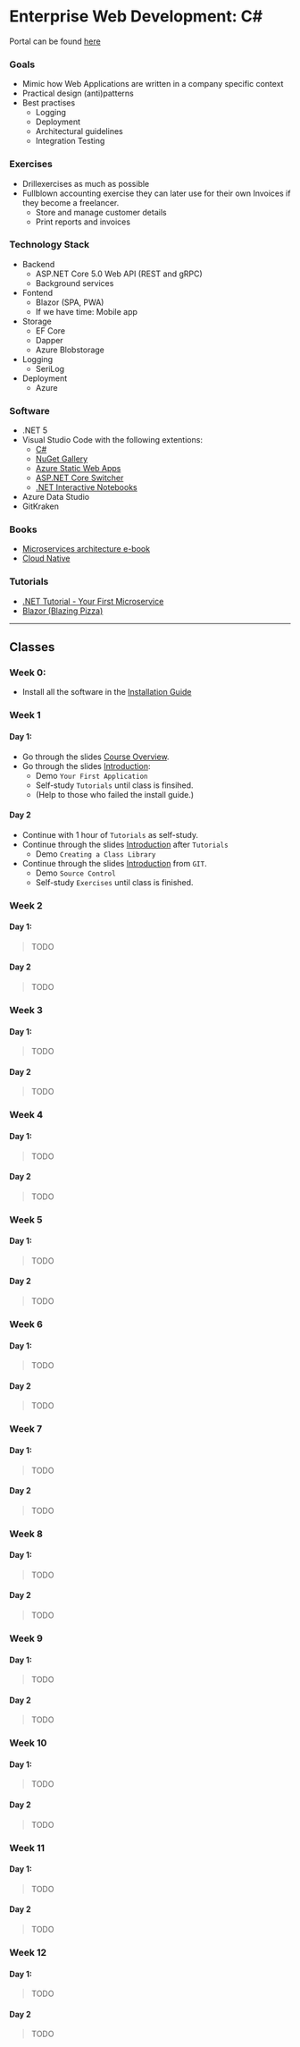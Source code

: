 # Enterprise Web Development: C#

Portal can be found [here](https://hogent-web.github.io/csharp/)

### Goals
- Mimic how Web Applications are written in a company specific context
- Practical design (anti)patterns
- Best practises
  - Logging
  - Deployment
  - Architectural guidelines
  - Integration Testing

### Exercises
- Drillexercises as much as possible
- Fullblown accounting exercise they can later use for their own Invoices if they become a freelancer.
  - Store and manage customer details
  - Print reports and invoices

### Technology Stack
- Backend
  - ASP.NET Core 5.0 Web API (REST and gRPC)
  - Background services
- Fontend
  - Blazor (SPA, PWA)
  - If we have time: Mobile app
- Storage
  - EF Core 
  - Dapper
  - Azure Blobstorage 
- Logging
  - SeriLog
- Deployment
  - Azure

### Software
- .NET 5
- Visual Studio Code with the following extentions:
  - [C#](https://marketplace.visualstudio.com/items?itemName=ms-dotnettools.csharp)
  - [NuGet Gallery](https://marketplace.visualstudio.com/items?itemName=patcx.vscode-nuget-gallery)
  - [Azure Static Web Apps](https://marketplace.visualstudio.com/items?itemName=ms-azuretools.vscode-azurestaticwebapps)
  - [ASP.NET Core Switcher](https://marketplace.visualstudio.com/items?itemName=adrianwilczynski.asp-net-core-switcher)
  - [.NET Interactive Notebooks](https://marketplace.visualstudio.com/items?itemName=ms-dotnettools.dotnet-interactive-vscode)
- Azure Data Studio
- GitKraken

### Books
- [Microservices architecture e-book](https://docs.microsoft.com/nl-be/dotnet/architecture/microservices/)
- [Cloud Native](https://docs.microsoft.com/nl-be/dotnet/architecture/cloud-native/)

### Tutorials
- [.NET Tutorial - Your First Microservice](https://dotnet.microsoft.com/learn/aspnet/microservice-tutorial/intro)
- [Blazor (Blazing Pizza)](https://github.com/dotnet-presentations/blazor-workshop/)


---

## Classes

### Week 0:
- Install all the software in the [Installation Guide](chapters/installation/index.html)

### Week 1
#### Day 1:
- Go through the slides <a target="_blank" href="chapters/course-overview/slides/index.html">Course Overview</a>.
- Go through the slides [Introduction](chapters/introduction/index.html):
  - Demo `Your First Application`
  - Self-study `Tutorials` until class is finsihed.
  - (Help to those who failed the install guide.)

#### Day 2
- Continue with 1 hour of `Tutorials` as self-study.
- Continue through the slides [Introduction](chapters/introduction/index.html) after `Tutorials`
  - Demo `Creating a Class Library`
- Continue through the slides [Introduction](chapters/introduction/index.html) from `GIT`.
  - Demo `Source Control`
  - Self-study `Exercises` until class is finished.

### Week 2
#### Day 1:
> TODO
#### Day 2
> TODO

### Week 3
#### Day 1:
> TODO
#### Day 2
> TODO

### Week 4
#### Day 1:
> TODO
#### Day 2
> TODO


### Week 5
#### Day 1:
> TODO
#### Day 2
> TODO

### Week 6
#### Day 1:
> TODO
#### Day 2
> TODO

### Week 7
#### Day 1:
> TODO
#### Day 2
> TODO

### Week 8
#### Day 1:
> TODO
#### Day 2
> TODO

### Week 9
#### Day 1:
> TODO
#### Day 2
> TODO


### Week 10
#### Day 1:
> TODO
#### Day 2
> TODO

### Week 11
#### Day 1:
> TODO
#### Day 2
> TODO

### Week 12
#### Day 1:
> TODO
#### Day 2
> TODO